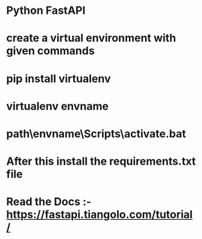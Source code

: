 # Python FastAPI
# create a virtual environment with given commands
# pip install virtualenv
# virtualenv envname
# path\envname\Scripts\activate.bat
# After this install the requirements.txt file
# Read the Docs :- https://fastapi.tiangolo.com/tutorial/
